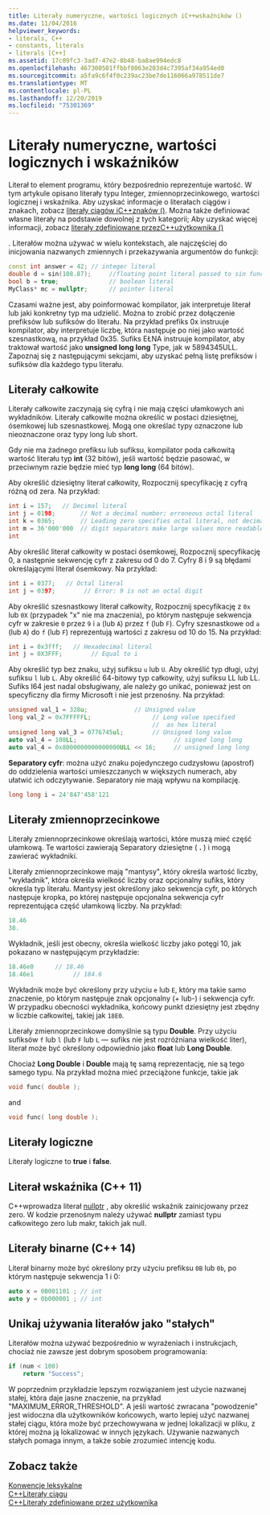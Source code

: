 ```yaml
---
title: Literały numeryczne, wartości logicznych iC++wskaźników ()
ms.date: 11/04/2016
helpviewer_keywords:
- literals, C++
- constants, literals
- literals [C++]
ms.assetid: 17c09fc3-3ad7-47e2-8b48-ba8ae994edc8
ms.openlocfilehash: 467300501ffbbf8063e203d4c7395af34a954ed0
ms.sourcegitcommit: a5fa9c6f4f0c239ac23be7de116066a978511de7
ms.translationtype: MT
ms.contentlocale: pl-PL
ms.lasthandoff: 12/20/2019
ms.locfileid: "75301369"
---
```

# <a name="numeric-boolean-and-pointer-literals"></a>Literały numeryczne, wartości logicznych i wskaźników

Literał to element programu, który bezpośrednio reprezentuje wartość. W tym artykule opisano literały typu Integer, zmiennoprzecinkowego, wartości logicznej i wskaźnika. Aby uzyskać informacje o literałach ciągów i znakach, zobacz [literały ciągów iC++znaków ()](../cpp/string-and-character-literals-cpp.md). Można także definiować własne literały na podstawie dowolnej z tych kategorii; Aby uzyskać więcej informacji, zobacz [literały zdefiniowane przezC++użytkownika ()](../cpp/user-defined-literals-cpp.md)

. Literałów można używać w wielu kontekstach, ale najczęściej do inicjowania nazwanych zmiennych i przekazywania argumentów do funkcji:

```cpp
const int answer = 42; // integer literal
double d = sin(108.87);     //floating point literal passed to sin function
bool b = true;              // boolean literal
MyClass* mc = nullptr;      // pointer literal
```

Czasami ważne jest, aby poinformować kompilator, jak interpretuje literał lub jaki konkretny typ ma udzielić. Można to zrobić przez dołączenie prefiksów lub sufiksów do literału. Na przykład prefiks 0x instruuje kompilator, aby interpretuje liczbę, która następuje po niej jako wartość szesnastkową, na przykład 0x35. Sufiks EŁNA instruuje kompilator, aby traktował wartość jako **unsigned long long** Type, jak w 5894345ULL. Zapoznaj się z następującymi sekcjami, aby uzyskać pełną listę prefiksów i sufiksów dla każdego typu literału.

## <a name="integer-literals"></a>Literały całkowite

Literały całkowite zaczynają się cyfrą i nie mają części ułamkowych ani wykładników. Literały całkowite można określić w postaci dziesiętnej, ósemkowej lub szesnastkowej. Mogą one określać typy oznaczone lub nieoznaczone oraz typy long lub short.

Gdy nie ma żadnego prefiksu lub sufiksu, kompilator poda całkowitą wartość literału typ **int** (32 bitów), jeśli wartość będzie pasować, w przeciwnym razie będzie mieć typ **long long** (64 bitów).

Aby określić dziesiętny literał całkowity, Rozpocznij specyfikację z cyfrą różną od zera. Na przykład:

```cpp
int i = 157;   // Decimal literal
int j = 0198;       // Not a decimal number; erroneous octal literal
int k = 0365;       // Leading zero specifies octal literal, not decimal
int m = 36'000'000  // digit separators make large values more readable
int
```

Aby określić literał całkowity w postaci ósemkowej, Rozpocznij specyfikację 0, a następnie sekwencję cyfr z zakresu od 0 do 7. Cyfry 8 i 9 są błędami określającymi literał ósemkowy. Na przykład:

```cpp
int i = 0377;   // Octal literal
int j = 0397;        // Error: 9 is not an octal digit
```

Aby określić szesnastkowy literał całkowity, Rozpocznij specyfikację z `0x` lub `0X` (przypadek "x" nie ma znaczenia), po którym następuje sekwencja cyfr w zakresie `0` przez `9` i `a` (lub `A`) przez `f` (lub `F`). Cyfry szesnastkowe od `a` (lub `A`) do `f` (lub `F`) reprezentują wartości z zakresu od 10 do 15. Na przykład:

```cpp
int i = 0x3fff;   // Hexadecimal literal
int j = 0X3FFF;        // Equal to i
```

Aby określić typ bez znaku, użyj sufiksu `u` lub `U`. Aby określić typ długi, użyj sufiksu `l` lub `L`. Aby określić 64-bitowy typ całkowity, użyj sufiksu LL lub LL. Sufiks I64 jest nadal obsługiwany, ale należy go unikać, ponieważ jest on specyficzny dla firmy Microsoft i nie jest przenośny. Na przykład:

```cpp
unsigned val_1 = 328u;             // Unsigned value
long val_2 = 0x7FFFFFL;                 // Long value specified
                                        //  as hex literal
unsigned long val_3 = 0776745ul;        // Unsigned long value
auto val_4 = 108LL;                           // signed long long
auto val_4 = 0x8000000000000000ULL << 16;     // unsigned long long
```

**Separatory cyfr**: można użyć znaku pojedynczego cudzysłowu (apostrof) do oddzielenia wartości umieszczanych w większych numerach, aby ułatwić ich odczytywanie. Separatory nie mają wpływu na kompilację.

```cpp
long long i = 24'847'458'121
```

## <a name="floating-point-literals"></a>Literały zmiennoprzecinkowe

Literały zmiennoprzecinkowe określają wartości, które muszą mieć część ułamkową. Te wartości zawierają Separatory dziesiętne ( **.** ) i mogą zawierać wykładniki.

Literały zmiennoprzecinkowe mają "mantysy", który określa wartość liczby, "wykładnik", która określa wielkość liczby oraz opcjonalny sufiks, który określa typ literału. Mantysy jest określony jako sekwencja cyfr, po których następuje kropka, po której następuje opcjonalna sekwencja cyfr reprezentująca część ułamkową liczby. Na przykład:

```cpp
18.46
38.
```

Wykładnik, jeśli jest obecny, określa wielkość liczby jako potęgi 10, jak pokazano w następującym przykładzie:

```cpp
18.46e0      // 18.46
18.46e1           // 184.6
```

Wykładnik może być określony przy użyciu `e` lub `E`, który ma takie samo znaczenie, po którym następuje znak opcjonalny (+ lub-) i sekwencja cyfr.  W przypadku obecności wykładnika, końcowy punkt dziesiętny jest zbędny w liczbie całkowitej, takiej jak `18E0`.

Literały zmiennoprzecinkowe domyślnie są typu **Double**. Przy użyciu sufiksów `f` lub `l` (lub `F` lub `L` — sufiks nie jest rozróżniana wielkość liter), literał może być określony odpowiednio jako **float** lub **Long Double**.

Chociaż **Long Double** i **Double** mają tę samą reprezentację, nie są tego samego typu. Na przykład można mieć przeciążone funkcje, takie jak

```cpp
void func( double );
```

and

```cpp
void func( long double );
```

## <a name="boolean-literals"></a>Literały logiczne

Literały logiczne to **true** i **false**.

## <a name="pointer-literal-c11"></a>Literał wskaźnika (C++ 11)

C++wprowadza literał [nullptr](../cpp/nullptr.md) , aby określić wskaźnik zainicjowany przez zero. W kodzie przenośnym należy używać **nullptr** zamiast typu całkowitego zero lub makr, takich jak null.

## <a name="binary-literals-c14"></a>Literały binarne (C++ 14)

Literał binarny może być określony przy użyciu prefiksu `0B` lub `0b`, po którym następuje sekwencja 1 i 0:

```cpp
auto x = 0B001101 ; // int
auto y = 0b000001 ; // int
```

## <a name="avoid-using-literals-as-magic-constants"></a>Unikaj używania literałów jako "stałych"

Literałów można używać bezpośrednio w wyrażeniach i instrukcjach, chociaż nie zawsze jest dobrym sposobem programowania:

```cpp
if (num < 100)
    return "Success";
```

W poprzednim przykładzie lepszym rozwiązaniem jest użycie nazwanej stałej, która daje jasne znaczenie, na przykład "MAXIMUM_ERROR_THRESHOLD". A jeśli wartość zwracana "powodzenie" jest widoczna dla użytkowników końcowych, warto lepiej użyć nazwanej stałej ciągu, która może być przechowywana w jednej lokalizacji w pliku, z której można ją lokalizować w innych językach. Używanie nazwanych stałych pomaga innym, a także sobie zrozumieć intencję kodu.

## <a name="see-also"></a>Zobacz także

[Konwencje leksykalne](../cpp/lexical-conventions.md)<br/>
[C++Literały ciągu](../cpp/string-and-character-literals-cpp.md)<br/>
[C++Literały zdefiniowane przez użytkownika](../cpp/user-defined-literals-cpp.md)